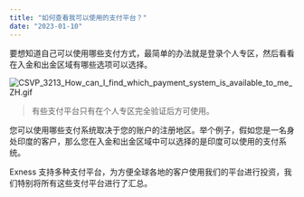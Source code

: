 ```yaml
---
title: "如何查看我可以使用的支付平台？"
date: "2023-01-10"
---
```


要想知道自己可以使用哪些支付方式，最简单的办法就是登录个人专区，然后看看在入金和出金区域有哪些选项可以选择。

![CSVP_3213_How_can_I_find_which_payment_system_is_available_to_me_ZH.gif](https://get.exness.help/hc/article_attachments/7051984794130/CSVP_3213_How_can_I_find_which_payment_system_is_available_to_me_ZH.gif)

> 有些支付平台只有在个人专区完全验证后方可使用。

您可以使用哪些支付系统取决于您的账户的注册地区。举个例子，假如您是一名身处印度的客户，那么您在入金和出金区域中可以选择的是印度可以使用的支付系统。

Exness 支持多种支付平台，为方便全球各地的客户使用我们的平台进行投资，我们特别将所有这些支付平台进行了汇总。
